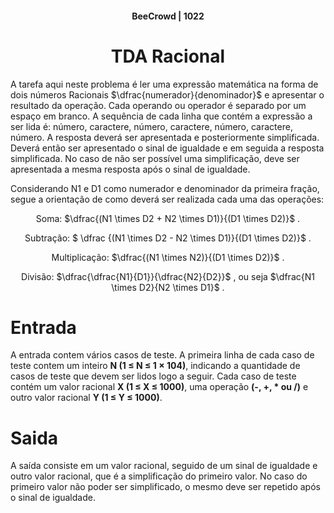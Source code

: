 #### <center>BeeCrowd | 1022</center> ####

# <center>TDA Racional</center> #

A tarefa aqui neste problema é ler uma expressão matemática na forma de dois números Racionais $\dfrac{numerador}{denominador}$ e apresentar o resultado da operação. Cada operando ou operador é separado por um espaço em branco. A sequência de cada linha que contém a expressão a ser lida é: número, caractere, número, caractere, número, caractere, número. A resposta deverá ser apresentada e posteriormente simplificada. Deverá então ser apresentado o sinal de igualdade e em seguida a resposta simplificada. No caso de não ser possível uma simplificação, deve ser apresentada a mesma resposta após o sinal de igualdade.

Considerando N1 e D1 como numerador e denominador da primeira fração, segue a orientação de como deverá ser realizada cada uma das operações:

<center>


Soma: $\dfrac{(N1 \times D2 + N2 \times D1)}{(D1 \times D2)}$ .

Subtração: $ \dfrac {(N1 \times D2 - N2 \times D1)}{(D1 \times D2)}$ .

Multiplicação: $\dfrac{(N1 \times N2)}{(D1 \times D2)}$ .

Divisão: $\dfrac{\dfrac{N1}{D1}}{\dfrac{N2}{D2}}$ , ou seja $\dfrac{N1 \times D2}{N2 \times D1}$ .


</center>


# Entrada #
A entrada contem vários casos de teste. A primeira linha de cada caso de teste contem um inteiro **N (1 ≤ N ≤ 1 $\times$ 104)**, indicando a quantidade de casos de teste que devem ser lidos logo a seguir. Cada caso de teste contém um valor racional **X (1 ≤ X ≤ 1000)**, uma operação **(-, +, * ou /)** e outro valor racional **Y (1 ≤ Y ≤ 1000)**.

# Saida #
A saída consiste em um valor racional, seguido de um sinal de igualdade e outro valor racional, que é a simplificação do primeiro valor. No caso do primeiro valor não poder ser simplificado, o mesmo deve ser repetido após o sinal de igualdade.


